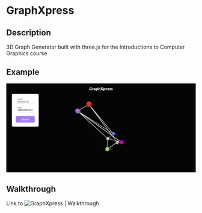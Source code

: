 # GraphXpress

## Description
3D Graph Generator built with three.js for the Introductions to Computer Graphics course

## Example
![alt text](data/FrontPageImage.png)

## Walkthrough
Link to ![GraphXpress | Walkthrough]([https://youtu.be/hcnkg_A0Gv0](https://www.youtube.com/watch?v=hcnkg_A0Gv0))

